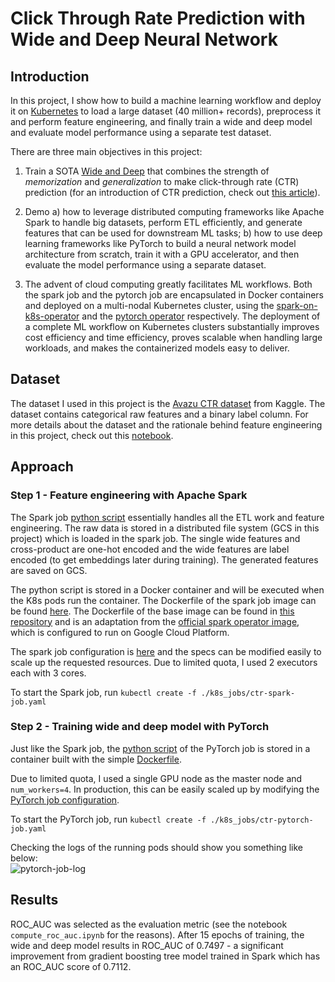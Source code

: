 # Click Through Rate Prediction with Wide and Deep Neural Network

## Introduction

In this project, I show how to build a machine learning workflow and deploy it on [Kubernetes](https://kubernetes.io) to load a large dataset (40 million+ records), preprocess it and perform feature engineering, and finally train a wide and deep model and evaluate model performance using a separate test dataset.

There are three main objectives in this project:

1. Train a SOTA [Wide and Deep](https://ai.googleblog.com/2016/06/wide-deep-learning-better-together-with.html) that combines the strength of _memorization_ and _generalization_ to make click-through rate (CTR) prediction (for an introduction of CTR prediction, check out [this article](https://content-garden.com/click-through-rate-prediction)).

2. Demo a) how to leverage distributed computing frameworks like Apache Spark to handle big datasets, perform ETL efficiently, and generate features that can be used for downstream ML tasks; b) how to use deep learning frameworks like PyTorch to build a neural network model architecture from scratch, train it with a GPU accelerator, and then evaluate the model performance using a separate dataset.

3. The advent of cloud computing greatly facilitates ML workflows. Both the spark job and the pytorch job are encapsulated in Docker containers and deployed on a multi-nodal Kubernetes cluster, using the [spark-on-k8s-operator](https://github.com/GoogleCloudPlatform/spark-on-k8s-operator) and the [pytorch operator](https://github.com/kubeflow/pytorch-operator) respectively. The deployment of a complete ML workflow on Kubernetes clusters substantially improves cost efficiency and time efficiency, proves scalable when handling large workloads, and makes the containerized models easy to deliver.

## Dataset

The dataset I used in this project is the [Avazu CTR dataset](https://www.kaggle.com/c/avazu-ctr-prediction) from Kaggle. The dataset contains categorical raw features and a binary label column. For more details about the dataset and the rationale behind feature engineering in this project, check out this [notebook](https://github.com/yinanli617/ctr-prediction/blob/master/pytorch-wide-and-deep.ipynb).

## Approach

### Step 1 - Feature engineering with Apache Spark

The Spark job [python script](https://github.com/yinanli617/ctr-prediction/blob/master/pyspark_docker/pyspark-ctr.py) essentially handles all the ETL work and feature engineering. The raw data is stored in a distributed file system (GCS in this project) which is loaded in the spark job. The single wide features and cross-product are one-hot encoded and the wide features are label encoded (to get embeddings later during training). The generated features are saved on GCS.

The python script is stored in a Docker container and will be executed when the K8s pods run the container. The Dockerfile of the spark job image can be found [here](https://github.com/yinanli617/ctr-prediction/tree/master/pyspark_docker). The Dockerfile of the base image can be found in [this repository](https://github.com/yinanli617/pyspark-gcp) and is an adaptation from the [official spark operator image](https://github.com/GoogleCloudPlatform/spark-on-k8s-operator/blob/master/docs/gcp.md), which is configured to run on Google Cloud Platform.

The spark job configuration is [here](https://github.com/yinanli617/ctr-prediction/blob/master/k8s_jobs/ctr-spark-job.yaml) and the specs can be modified easily to scale up the requested resources. Due to limited quota, I used 2 executors each with 3 cores.

To start the Spark job, run `kubectl create -f ./k8s_jobs/ctr-spark-job.yaml`

### Step 2 - Training wide and deep model with PyTorch

Just like the Spark job, the [python script](https://github.com/yinanli617/ctr-prediction/blob/master/pytorch_docker/wide_deep_k8s.py) of the PyTorch job is stored in a container built with the simple [Dockerfile](https://github.com/yinanli617/ctr-prediction/blob/master/pytorch_docker/Dockerfile).

Due to limited quota, I used a single GPU node as the master node and `num_workers=4`. In production, this can be easily scaled up by modifying the [PyTorch job configuration](https://github.com/yinanli617/ctr-prediction/blob/master/k8s_jobs/ctr-pytorch-job.yaml).

To start the PyTorch job, run `kubectl create -f ./k8s_jobs/ctr-pytorch-job.yaml`

Checking the logs of the running pods should show you something like below:
<br>
![pytorch-job-log](https://github.com/yinanli617/ctr-prediction/blob/master/gif/pytorch-job-ctr.gif)

## Results

ROC_AUC was selected as the evaluation metric (see the notebook `compute_roc_auc.ipynb` for the reasons). After 15 epochs of training, the wide and deep model results in ROC_AUC of 0.7497 - a significant improvement from gradient boosting tree model trained in Spark which has an ROC_AUC score of 0.7112.
